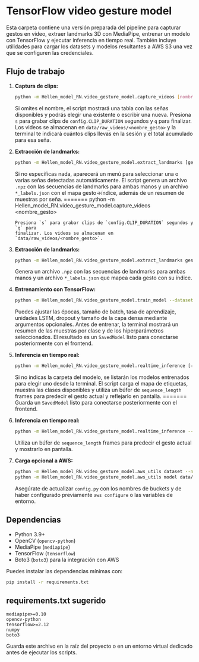 # TensorFlow video gesture model

Esta carpeta contiene una versión preparada del pipeline para capturar gestos en
video, extraer landmarks 3D con MediaPipe, entrenar un modelo con TensorFlow y
ejecutar inferencia en tiempo real. También incluye utilidades para cargar los
datasets y modelos resultantes a AWS S3 una vez que se configuren las
credenciales.

## Flujo de trabajo

1. **Captura de clips:**
   ```bash
   python -m Hellen_model_RN.video_gesture_model.capture_videos [nombre_gesto]
   ```
   Si omites el nombre, el script mostrará una tabla con las señas disponibles y
   podrás elegir una existente o escribir una nueva. Presiona `s` para grabar
   clips de `config.CLIP_DURATION` segundos y `q` para finalizar. Los videos se
   almacenan en `data/raw_videos/<nombre_gesto>` y la terminal te indicará cuántos
   clips llevas en la sesión y el total acumulado para esa seña.

2. **Extracción de landmarks:**
   ```bash
   python -m Hellen_model_RN.video_gesture_model.extract_landmarks [gesto1 gesto2 ...]
   ```
   Si no especificas nada, aparecerá un menú para seleccionar una o varias señas
   detectadas automáticamente. El script genera un archivo `.npz` con las
   secuencias de landmarks para ambas manos y un archivo `*_labels.json` con el
   mapa gesto→índice, además de un resumen de muestras por seña.
=======
   python -m Hellen_model_RN.video_gesture_model.capture_videos <nombre_gesto>
   ```
   Presiona `s` para grabar clips de `config.CLIP_DURATION` segundos y `q` para
   finalizar. Los videos se almacenan en `data/raw_videos/<nombre_gesto>`.

2. **Extracción de landmarks:**
   ```bash
   python -m Hellen_model_RN.video_gesture_model.extract_landmarks gesto1 gesto2 ...
   ```
   Genera un archivo `.npz` con las secuencias de landmarks para ambas manos y un
   archivo `*_labels.json` que mapea cada gesto con su índice.


3. **Entrenamiento con TensorFlow:**
   ```bash
   python -m Hellen_model_RN.video_gesture_model.train_model --dataset path/al/dataset.npz --labels path/a/labels.json
   ```
   Puedes ajustar las épocas, tamaño de batch, tasa de aprendizaje, unidades LSTM,
   dropout y tamaño de la capa densa mediante argumentos opcionales. Antes de
   entrenar, la terminal mostrará un resumen de las muestras por clase y de los
   hiperparámetros seleccionados. El resultado es un `SavedModel` listo para
   conectarse posteriormente con el frontend.

4. **Inferencia en tiempo real:**
   ```bash
   python -m Hellen_model_RN.video_gesture_model.realtime_inference [--model-dir data/models/gesture_model_YYYYMMDD_HHMMSS]
   ```
   Si no indicas la carpeta del modelo, se listarán los modelos entrenados para
   elegir uno desde la terminal. El script carga el mapa de etiquetas, muestra las
   clases disponibles y utiliza un búfer de `sequence_length` frames para predecir
   el gesto actual y reflejarlo en pantalla.
=======
   Guarda un `SavedModel` listo para conectarse posteriormente con el frontend.

4. **Inferencia en tiempo real:**
   ```bash
   python -m Hellen_model_RN.video_gesture_model.realtime_inference --model-dir data/models/gesture_model_YYYYMMDD_HHMMSS
   ```
   Utiliza un búfer de `sequence_length` frames para predecir el gesto actual y
   mostrarlo en pantalla.


5. **Carga opcional a AWS:**
   ```bash
   python -m Hellen_model_RN.video_gesture_model.aws_utils dataset --name gesture_dataset
   python -m Hellen_model_RN.video_gesture_model.aws_utils model data/models/gesture_model_YYYYMMDD_HHMMSS
   ```
   Asegúrate de actualizar `config.py` con los nombres de buckets y de haber
   configurado previamente `aws configure` o las variables de entorno.

## Dependencias

- Python 3.9+
- OpenCV (`opencv-python`)
- MediaPipe (`mediapipe`)
- TensorFlow (`tensorflow`)
- Boto3 (`boto3`) para la integración con AWS

Puedes instalar las dependencias mínimas con:

```bash
pip install -r requirements.txt
```

## requirements.txt sugerido

```
mediapipe>=0.10
opencv-python
tensorflow>=2.12
numpy
boto3
```

Guarda este archivo en la raíz del proyecto o en un entorno virtual dedicado
antes de ejecutar los scripts.
